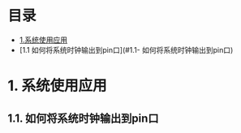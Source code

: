# 目录
* [1.系统使用应用](#1-系统使用应用)
 * [1.1 如何将系统时钟输出到pin口](#1.1- 如何将系统时钟输出到pin口)


# 1. 系统使用应用
## 1.1. 如何将系统时钟输出到pin口

